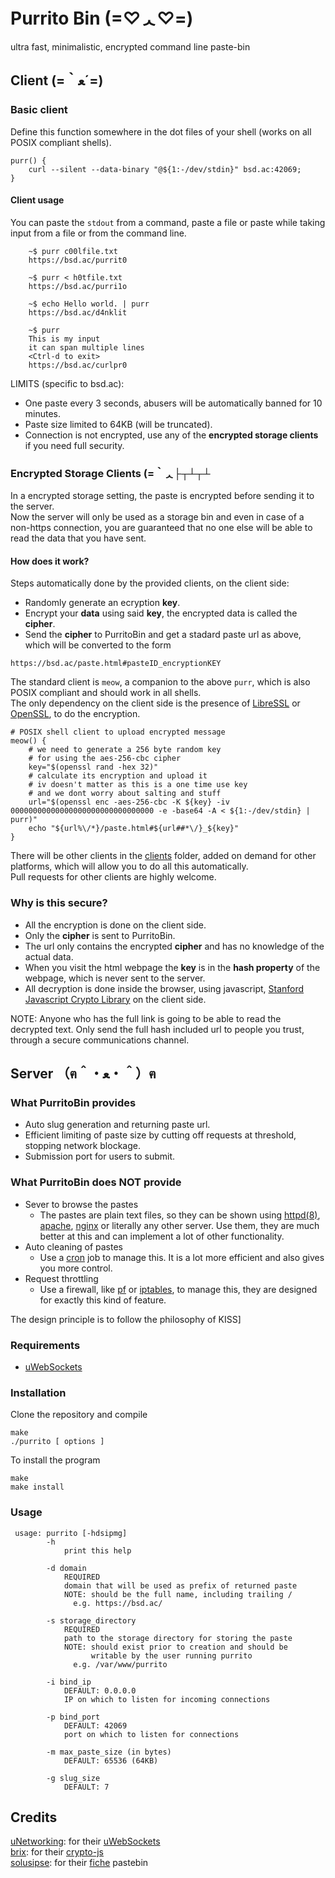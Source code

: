 # Purrito Bin  (=♡ᆺ♡=)

ultra fast, minimalistic, encrypted command line paste-bin

## Client  (=｀ﻌ´=)

### Basic client
Define this function somewhere in the dot files of your shell (works on all POSIX compliant shells).

```
purr() {
	curl --silent --data-binary "@${1:-/dev/stdin}" bsd.ac:42069;
}
```

#### Client usage
You can paste the `stdout` from a command, paste a file or paste while taking 
input from a file or from the command line.
```
    ~$ purr c00lfile.txt
    https://bsd.ac/purrit0

    ~$ purr < h0tfile.txt 
    https://bsd.ac/purri1o

    ~$ echo Hello world. | purr
    https://bsd.ac/d4nklit

    ~$ purr
    This is my input
    it can span multiple lines
    <Ctrl-d to exit>
    https://bsd.ac/curlpr0
```
LIMITS (specific to bsd.ac):
- One paste every 3 seconds, abusers will be automatically banned for 10 minutes.
- Paste size limited to 64KB (will be truncated).
- Connection is not encrypted, use any of the **encrypted storage clients** if you need full security.


### Encrypted Storage Clients  (=｀ᆺ├┬┴┬┴

In a encrypted storage setting, the paste is encrypted before sending it to the server.  
Now the server will only be used as a storage bin and even in case of a non-https connection, 
you are guaranteed that no one else will be able to read the data that you have sent.

#### How does it work?
 Steps automatically done by the provided clients, on the client side:
 - Randomly generate an ecryption **key**.
 - Encrypt your **data** using said **key**, the encrypted data is called the **cipher**.
 - Send the **cipher** to PurritoBin and get a stadard paste url as above, which will be converted to the form
 ```
 https://bsd.ac/paste.html#pasteID_encryptionKEY
 ```
The standard client is `meow`, a companion to the above `purr`, which is also POSIX compliant and should work in all shells.  
The only dependency on the client side is the presence of [LibreSSL](https://www.libressl.org/) or [OpenSSL](https://www.openssl.org/), to do the encryption.
```
# POSIX shell client to upload encrypted message
meow() {
	# we need to generate a 256 byte random key
	# for using the aes-256-cbc cipher
	key="$(openssl rand -hex 32)"
	# calculate its encryption and upload it
	# iv doesn't matter as this is a one time use key
	# and we dont worry about salting and stuff
	url="$(openssl enc -aes-256-cbc -K ${key} -iv 00000000000000000000000000000000 -e -base64 -A < ${1:-/dev/stdin} | purr)"
	echo "${url%\/*}/paste.html#${url##*\/}_${key}"
}
```
There will be other clients in the [clients](clients/) folder, added on demand for other platforms, which will allow you to do all this automatically.  
Pull requests for other clients are highly welcome.

### Why is this secure?
- All the encryption is done on the client side.
- Only the **cipher** is sent to PurritoBin.
- The url only contains the encrypted **cipher** and has no knowledge of the actual data.
- When you visit the html webpage the **key** is in the **hash property** of the webpage, which is never sent to the server.
- All decryption is done inside the browser, using javascript, [Stanford Javascript Crypto Library](bitwiseshiftleft.github.com/sjcl/) on the client side.

NOTE: Anyone who has the full link is going to be able to read the decrypted text. Only send the full hash included url to people you trust, through a secure communications channel.

## Server （ฅ＾・ﻌ・＾）ฅ

### What PurritoBin provides
- Auto slug generation and returning paste url.
- Efficient limiting of paste size by cutting off requests at threshold, stopping network blockage. 
- Submission port for users to submit.

### What PurritoBin does NOT provide
- Sever to browse the pastes
  - The pastes are plain text files, so they can be shown using [httpd(8)](https://man.openbsd.org/httpd.8), [apache](https://httpd.apache.org/), [nginx](https://www.nginx.com/) or literally any other server. Use them, they are much better at this and can implement a lot of other functionality.
- Auto cleaning of pastes
  - Use a [cron](https://en.wikipedia.org/wiki/Cron) job to manage this. It is a lot more efficient and also gives you more control.
- Request throttling
  - Use a firewall, like [pf](https://www.openbsd.org/faq/pf/filter.html) or [iptables](https://linux.die.net/man/8/iptables), to manage this, they are designed for exactly this kind of feature.
  
The design principle is to follow the philosophy of KISS]
### Requirements

- [uWebSockets](https://github.com/uNetworking/uWebSockets/)

### Installation

Clone the repository and compile

```
make
./purrito [ options ]
```

To install the program

```
make
make install
```

### Usage

```
 usage: purrito [-hdsipmg]                                       
        -h                                                      
            print this help                                   
	    
        -d domain                                               
            REQUIRED                                            
            domain that will be used as prefix of returned paste
            NOTE: should be the full name, including trailing / 
              e.g. https://bsd.ac/                              

        -s storage_directory                                    
            REQUIRED                                            
            path to the storage directory for storing the paste 
            NOTE: should exist prior to creation and should be  
                  writable by the user running purrito          
              e.g. /var/www/purrito                             

        -i bind_ip                                              
            DEFAULT: 0.0.0.0                                    
            IP on which to listen for incoming connections      

        -p bind_port                                            
            DEFAULT: 42069                                      
            port on which to listen for connections             

        -m max_paste_size (in bytes)                            
            DEFAULT: 65536 (64KB)                               

        -g slug_size                                            
            DEFAULT: 7                                          
```


## Credits
[uNetworking](https://github.com/uNetworking): for their [uWebSockets](https://github.com/uNetworking/uWebSockets)  
[brix](https://github.com/brix/): for their [crypto-js](https://github.com/brix/crypto-js/)  
[solusipse](https://github.com/solusipse): for their [fiche](https://github.com/solusipse/fiche/) pastebin

